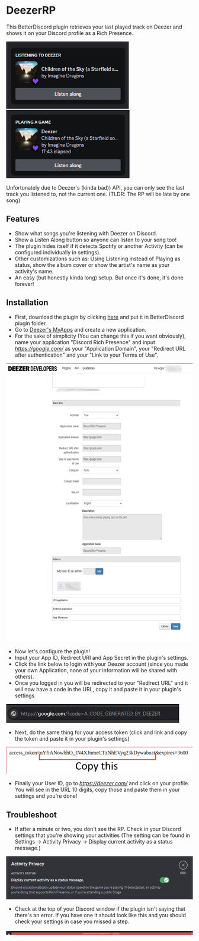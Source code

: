 # DeezerRP
This BetterDiscord plugin retrieves your last played track on Deezer and shows it on your Discord profile as a Rich Presence.

![Preview Listening](ReadMeAssets/rp_preview_1.png)  ![Preview Playing](ReadMeAssets/rp_preview_2.png)

Unfortunately due to Deezer's (kinda bad)) API, you can only see the last track you listened to, not the current one. (TLDR: The RP will be late by one song)

## Features
* Show what songs you're listening with Deezer on Discord.
* Show a Listen Along button so anyone can listen to your song too!
* The plugin hides itself if it detects Spotify or another Activity (can be configured individually in settings).
* Other customizations such as: Using Listening instead of Playing as status, show the album cover or show the artist's name as your activity's name.
* An easy (but honestly kinda long) setup. But once it's done, it's done forever!

## Installation
* First, download the plugin by clicking [here](https://raw.githubusercontent.com/ImNotStealth/DeezerRP/master/DeezerRP.plugin.js) and put it in BetterDiscord plugin folder.  
* Go to [Deezer's MyApps](https://developers.deezer.com/myapps) and create a new application.
* For the sake of simplicity (You can change this if you want obviously), name your application "Discord Rich Presence" and input *https://google.com/* as your "Application Domain", your "Redirect URL after authentication" and your "Link to your Terms of Use".
<img src="https://raw.githubusercontent.com/ImNotStealth/DeezerRP/master/ReadMeAssets/app_settings.png" width="750" height="750">

* Now let's configure the plugin!
* Input your App ID, Redirect URI and App Secret in the plugin's settings.
* Click the link below to login with your Deezer account (since you made your own Application, none of your information will be shared with others).
* Once you logged in you will be redirected to your "Redirect URL" and it will now have a code in the URL, copy it and paste it in your plugin's settings

![Login Code URL](ReadMeAssets/login_code_url.png)
* Next, do the same thing for your access token (click and link and copy the token and paste it in your plugin's settings)

![Access Token](ReadMeAssets/access_token.png)
* Finally your User ID, go to *https://deezer.com/* and click on your profile. You will see in the URL 10 digits, copy those and paste them in your settings and you're done!

## Troubleshoot
* If after a minute or two, you don't see the RP. Check in your Discord settings that you're showing your activities (The setting can be found in Settings -> Activity Privacy -> Display current activity as a status message.)

![Activity Privacy](ReadMeAssets/activity_privacy.png)
* Check at the top of your Discord window if the plugin isn't saying that there's an error. If you have one it should look like this and you should check your settings in case you missed a step.

![Error Banner](ReadMeAssets/rp_error.png)
